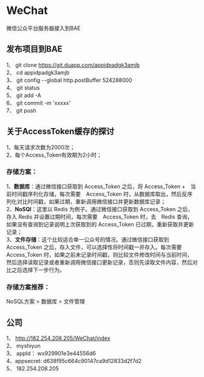 # WeChat
微信公众平台服务器接入到BAE
## 发布项目到BAE
1、 git clone https://git.duapp.com/appidpadgk3amjb  <br>
2、 cd appidpadgk3amjb   <br>
3、 git config --global http.postBuffer 524288000    <br>
4、 git status   <br>
5、 git add -A   <br>
6、 git commit -m 'xxxxx'    <br>
7、 git push     <br>

## 关于AccessToken缓存的探讨
1、每天请求次数为2000次；  <br>
2、每个Access_Token有效期为2小时；  <br>
### 存储方案：
1、**数据库**：通过微信接口获取到 Access_Token 之后，将 Access_Token +　当前时间戳序列化存储，每次需要　Access_Token 时，从数据库取出，然后反序列化对比时间戳，如果过期，重新调用微信接口并更新数据库记录；  <br>
2、**NoSQl**：这里以 Redis 为例子。通过微信接口获取到 Access_Token 之后，存入 Redis 并设置过期时间，每次需要　Access_Token 时，去　Redis 查询，如果没有查询到记录说明上次获取到的 Access_Token 已过期，重新获取并更新记录；  <br>
3、**文件存储**：这个比较适合单一公众号的情况。通过微信接口获取到 Access_Token 之后，存入文件，可以选择性将时间戳一并存入。每次需要　Access_Token 时，如果之前未记录时间戳，则比较文件修改时间与当前时间，然后选择读取记录或者重新调用微信接口更新记录，否则先读取文件内容，然后对比之后选择下一步行为。  <br>
### 存储方案推荐：
NoSQL方案 > 数据库 > 文件管理

## 公司
1、 http://182.254.208.205/WeChat/index  <br>
2、 myshiyun     <br>
3、 appId： wx929901e3e44556d6   <br>
4、appsecret: d638f95c664c90147ca9d12833d2f7d2    <br>
5、 182.254.208.205
